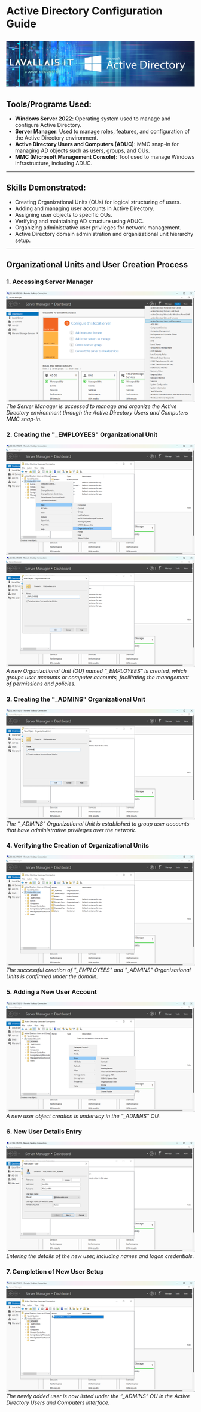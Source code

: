 # Active Directory Configuration Guide
![Active Directory Banner](https://github.com/KLavallais/KLavallais/blob/assets/Microsoft-Active-Directory-Banner_0001.png?raw=true)
---
## Tools/Programs Used:
- **Windows Server 2022**: Operating system used to manage and configure Active Directory.
- **Server Manager**: Used to manage roles, features, and configuration of the Active Directory environment.
- **Active Directory Users and Computers (ADUC)**: MMC snap-in for managing AD objects such as users, groups, and OUs.
- **MMC (Microsoft Management Console)**: Tool used to manage Windows infrastructure, including ADUC.

---

## Skills Demonstrated:
- Creating Organizational Units (OUs) for logical structuring of users.
- Adding and managing user accounts in Active Directory.
- Assigning user objects to specific OUs.
- Verifying and maintaining AD structure using ADUC.
- Organizing administrative user privileges for network management.
- Active Directory domain administration and organizational unit hierarchy setup.

---

## Organizational Units and User Creation Process

### 1. Accessing Server Manager
![Server Manager](https://github.com/KLavallais/KLavallais/blob/assets/ADConfig_01.png?raw=true)
*The Server Manager is accessed to manage and organize the Active Directory environment through the Active Directory Users and Computers MMC snap-in.*

### 2. Creating the "_EMPLOYEES" Organizational Unit
![Employees OU_01](https://github.com/KLavallais/KLavallais/blob/assets/ADConfig_04.png?raw=true)
![Employees OU_02](https://github.com/KLavallais/KLavallais/blob/assets/ADConfig_06.png?raw=true)
*A new Organizational Unit (OU) named “_EMPLOYEES” is created, which groups user accounts or computer accounts, facilitating the management of permissions and policies.*

### 3. Creating the "_ADMINS" Organizational Unit
![Admins OU](https://github.com/KLavallais/KLavallais/blob/assets/ADConfig_07.png?raw=true)
*The “_ADMINS” Organizational Unit is established to group user accounts that have administrative privileges over the network.*

### 4. Verifying the Creation of Organizational Units
![OUs Verification](https://github.com/KLavallais/KLavallais/blob/assets/ADConfig_08.png?raw=true)
*The successful creation of "_EMPLOYEES" and "_ADMINS" Organizational Units is confirmed under the domain.*

### 5. Adding a New User Account
![New User](https://github.com/KLavallais/KLavallais/blob/assets/ADConfig_09.png?raw=true)
*A new user object creation is underway in the “_ADMINS” OU.*

### 6. New User Details Entry
![User Details](https://github.com/KLavallais/KLavallais/blob/assets/ADConfig_10.png?raw=true)
*Entering the details of the new user, including names and logon credentials.*

### 7. Completion of New User Setup
![User Setup Completion](https://github.com/KLavallais/KLavallais/blob/assets/ADConfig_11.png?raw=true)
*The newly added user is now listed under the “_ADMINS” OU in the Active Directory Users and Computers interface.*




